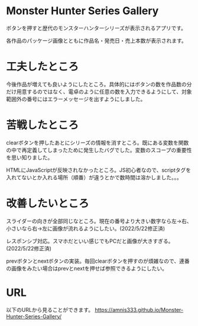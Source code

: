 # Monster Hunter Series Gallery
ボタンを押すと歴代のモンスターハンターシリーズが表示されるアプリです。

各作品のパッケージ画像とともに作品名・発売日・売上本数が表示されます。

# 工夫したところ
今後作品が増えても良いようにしたところ。具体的にはボタンの数を作品数の分だけ用意するのではなく、電卓のように任意の数を入力できるようにして、対象範囲外の番号にはエラーメッセージを出すようにしました。

# 苦戦したところ
clearボタンを押したあとにシリーズの情報を消すところ。既にある変数を関数の中で再定義してしまったために発生したバグでした。変数のスコープの重要性を思い知りました。

HTMLにJavaScriptが反映されなかったところ。JS初心者なので、scriptタグを入れてないとか入れる場所（順番）が違うとかで数時間は溶かしました。。。

# 改善したいところ
スライダーの向きが全部同じなところ。現在の番号より大きい数字なら左→右、小さいなら右→左に画像が流れるようにしたい。(2022/5/22修正済)

レスポンシブ対応。スマホだといい感じでもPCだと画像が大きすぎる。(2022/5/22修正済)

prevボタンとnextボタンの実装。毎回clearボタンを押すのが煩雑なので、連番の画像をみたい場合はprevとnextを押せば参照できるようにしたい。

# URL
以下のURLから見ることができます。
https://amnis333.github.io/Monster-Hunter-Series-Gallery/
